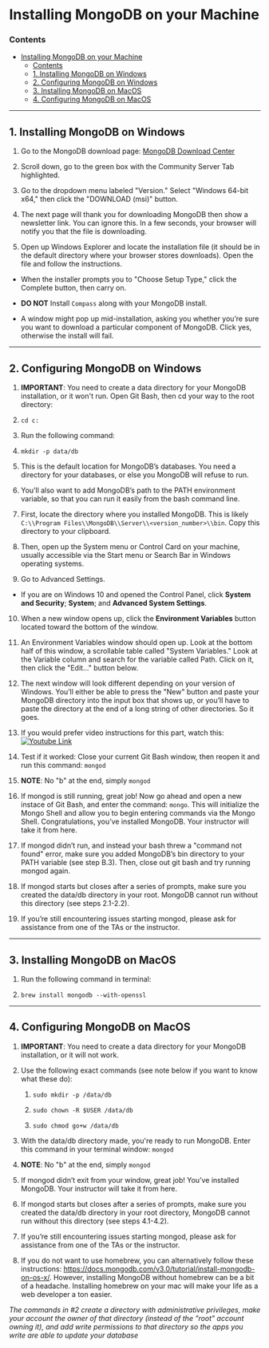 # Installing MongoDB on your Machine

### Contents

- [Installing MongoDB on your Machine](#installing-mongodb-on-your-machine)
    - [Contents](#contents)
  - [1. Installing MongoDB on Windows](#1-installing-mongodb-on-windows)
  - [2. Configuring MongoDB on Windows](#2-configuring-mongodb-on-windows)
  - [3. Installing MongoDB on MacOS](#3-installing-mongodb-on-macos)
  - [4. Configuring MongoDB on MacOS](#4-configuring-mongodb-on-macos)

- - -

## 1. Installing MongoDB on Windows

1. Go to the MongoDB download page: <a href="https://www.mongodb.com/download-center#community" target="_blank">MongoDB Download Center</a>

2. Scroll down, go to the green box with the Community Server Tab highlighted.

3. Go to the dropdown menu labeled "Version." Select "Windows 64-bit x64," then click the "DOWNLOAD (msi)" button.

4. The next page will thank you for downloading MongoDB then show a newsletter link. You can ignore this. In a few seconds, your browser will notify you that the file is downloading.

5. Open up Windows Explorer and locate the installation file (it should be in the default directory where your browser stores downloads). Open the file and follow the instructions.

* When the installer prompts you to "Choose Setup Type," click the Complete button, then carry on.

* **DO NOT** Install `Compass` along with your MongoDB install.

* A window might pop up mid-installation, asking you whether you’re sure you want to download a particular component of MongoDB. Click yes, otherwise the install will fail.

- - -

## 2. Configuring MongoDB on Windows

1. **IMPORTANT**: You need to create a data directory for your MongoDB installation, or it won't run. Open Git Bash, then cd your way to the root directory:

2. `cd c:`

3. Run the following command:

4. `mkdir -p data/db`

5. This is the default location for MongoDB’s databases. You need a directory for your databases, or else you MongoDB will refuse to run.

6. You’ll also want to add MongoDB’s path to the PATH environment variable, so that you can run it easily from the bash command line.

7. First, locate the directory where you installed MongoDB. This is likely `C:\\Program Files\\MongoDB\\Server\\<version_number>\\bin`. Copy this directory to your clipboard.

8. Then, open up the System menu or Control Card on your machine, usually accessible via the Start menu or Search Bar in Windows operating systems.

9. Go to Advanced Settings.

* If you are on Windows 10 and opened the Control Panel, click **System and Security**; **System**; and **Advanced System Settings**.

10. When a new window opens up, click the **Environment Variables** button located toward the bottom of the window.

11. An Environment Variables window should open up. Look at the bottom half of this window, a scrollable table called "System Variables." Look at the Variable column and search for the variable called Path. Click on it, then click the "Edit…" button below.

12. The next window will look different depending on your version of Windows. You’ll either be able to press the "New" button and paste your MongoDB directory into the input box that shows up, or you’ll have to paste the directory at the end of a long string of other directories. So it goes.

13. If you would prefer video instructions for this part, watch this:
    [![Youtube Link](http://img.youtube.com/vi/sBdaRlgb4N8/0.jpg)](https://www.youtube.com/watch?v=sBdaRlgb4N8&feature=youtu.be&t=120)

14. Test if it worked: Close your current Git Bash window, then reopen it and run this command: `mongod`

15. **NOTE**: No "b" at the end, simply `mongod`

16. If mongod is still running, great job! Now go ahead and open a new instace of Git Bash, and enter the command: `mongo`. This will initialize the Mongo Shell and allow you to begin entering commands via the Mongo Shell. Congratulations, you’ve installed MongoDB. Your instructor will take it from here.

17. If mongod didn’t run, and instead your bash threw a "command not found" error, make sure you added MongoDB’s bin directory to your PATH variable (see step B.3). Then, close out git bash and try running mongod again.

18. If mongod starts but closes after a series of prompts, make sure you created the data/db directory in your root. MongoDB cannot run without this directory (see steps 2.1-2.2).

19. If you’re still encountering issues starting mongod, please ask for assistance from one of the TAs or the instructor.

- - -

## 3. Installing MongoDB on MacOS

1. Run the following command in terminal:

2. `brew install mongodb --with-openssl`

- - -

## 4. Configuring MongoDB on MacOS

1. **IMPORTANT**: You need to create a data directory for your MongoDB installation, or it will not work. 

2. Use the following exact commands (see note below if you want to know what these do):

   1. `sudo mkdir -p /data/db`

   2. `sudo chown -R $USER /data/db`

   3. `sudo chmod go+w /data/db`

3. With the data/db directory made, you're ready to run MongoDB. Enter this command in your terminal window: `mongod`

4. **NOTE**: No "b" at the end, simply `mongod`

5. If mongod didn’t exit from your window, great job! You’ve installed MongoDB. Your instructor will take it from here.

6. If mongod starts but closes after a series of prompts, make sure you created the data/db directory in your root directory, MongoDB cannot run without this directory (see steps 4.1-4.2).

7. If you’re still encountering issues starting mongod, please ask for assistance from one of the TAs or the instructor.

8. If you do not want to use homebrew, you can alternatively follow these instructions: <https://docs.mongodb.com/v3.0/tutorial/install-mongodb-on-os-x/>. However, installing MongoDB without homebrew can be a bit of a headache. Installing homebrew on your mac will make your life as a web developer a ton easier.

_The commands in #2 create a directory with administrative privileges, make your account the owner of that directory (instead of the "root" account owning it), and add write permissions to that directory so the apps you write are able to update your database_
